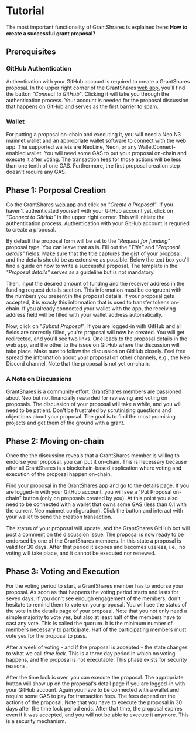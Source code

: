 ---
---
 
# Tutorial 

The most important functionality of GrantShrares is explained here: **How to create a successful grant proposal?**

## Prerequisites

### GitHub Authentication

Authentication with your GitHub account is required to create a GrantShares proposal. In the upper right corner of the
GrantShares [web app](https://grantshares.io/app/proposals), you'll find the button *"Connect to GitHub"*. Clicking it
will take you through the authentication process. Your account is needed for the proposal discussion that happens on
GitHub and serves as the first barrier to spam.

### Wallet

For putting a proposal on-chain and executing it, you will need a Neo N3 mainnet wallet and an appropriate wallet
software to connect with the web app. The supported wallets are NeoLine, Neon, or any WalletConnect-enabled wallet. You
will need some GAS to put your proposal on-chain and execute it after voting. The transaction fees for those actions
will be less than one tenth of one GAS. Furthermore, the first proposal creation step doesn't require any GAS.

## Phase 1: Porposal Creation

Go the GrantShares [web app](https://grantshares.io/app/proposals) and click on *"Create a Proposal"*. If you haven't
authenticated yourself with your GitHub account yet, click on *"Connect to GitHub"* in the upper right corner. This will
initiate the authentication process. Authentication with your GitHub account is requried to create a proposal.

By default the proposal form will be set to the *"Request for funding"* proposal type. You can leave that as is. Fill
out the *"Title"* and *"Proposal details"* fields. Make sure that the title captures the gist of your proposal, and the
details should be as extensive as possible. Below the text box you'll find a guide on how to write a successful
proposal. The template in the *"Proposal details"* serves as a guideline but is not mandatory.

Then, input the desired amount of funding and the receiver address in the funding request details section. This
information must be congruent with the numbers you present in the proposal details. If your proposal gets accepted, it
is exacly this information that is used to transfer tokens on-chain. If you already connected your wallet with the app,
the receiving address field will be filled with your wallet address automatically. 

Now, click on *"Submit Proposal"*. If you are logged-in with GitHub and all fields are correctly filled, you're proposal
will now be created. You will get redirected, and you'll see two links. One leads to the proposal details in the web
app, and the other to the issue on GitHub where the discussion will take place. Make sure to follow the discussion on
GitHub closely. Feel free spread the information about your proposal on other channels, e.g., the Neo Discord channel.
Note that the proposal is not yet on-chain.

### A Note on Discussions

GrantShares is a community effort. GrantShares members are passioned about Neo but not financially rewarded for
reviewing and voting on proposals. The discussion of your proposal will take a while, and you will need to be patient.
Don't be frustrated by scrutinizing questions and objections about your proposal. The goal is to find the most promising
projects and get them of the ground with a grant.

## Phase 2: Moving on-chain 

Once the the discussion reveals that a GrantShares member is willing to endorse your proposal, you can put it on-chain.
This is necessary because after all GrantShares is a blockchain-based application where voting and execution of the
proposal happen on-chain. 

Find your proposal in the GrantShares app and go to the details page. If you are logged-in with your GitHub account, you
will see a "Put Proposal on-chain" button (only on proposals created by you). At this point you also need to be
connected with a wallet that owns some GAS (less than 0.1 with the current Neo mainnet configuration). Click the button
and interact with your wallet to send the creation transaction.

The status of your proposal will update, and the GrantShares GitHub bot will post a comment on the discussion issue. The
proposal is now ready to be endorsed by one of the GrantShares members. In this state a proposal is valid for 30 days.
After that period it expires and becomes useless, i.e., no voting will take place, and it cannot be executed nor
renewed.

## Phase 3: Voting and Execution

For the voting period to start, a GrantShares member has to endorse your proposal. As soon as that happens the voting
period starts and lasts for seven days. If you don't see enough engagement of the members, don't hesitate to remind them
to vote on your proposal. You will see the status of the vote in the details page of your proposal. Note that you not
only need a simple majority to vote yes, but also at least half of the members have to cast any vote. This is called the
quorum. It is the minimum number of members necessary to participate. Half of the participating members must vote yes
for the proposal to pass.

After a week of voting - and if the proposal is accepted - the state changes to what we call *time lock*. This is a
three day period in which no voting happens, and the proposal is not executable. This phase exists for security reasons.

After the time lock is over, you can execute the proposal. The appropriate button will show up on the proposal's detail
page if you are logged-in with your GitHub account. Again you have to be connected with a wallet and require some GAS to
pay for transaction fees. The fees depend on the actions of the proposal. Note that you have to execute the proposal in
30 days after the time lock period ends. After that time, the proposal expires even if it was accepted, and you will not
be able to execute it anymore. This is a security mechanism.
